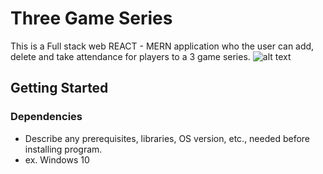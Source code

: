 # Three Game Series

This is a Full stack web REACT - MERN application who the user can add, delete and take attendance for players to a 3 game series.
![alt text](https://www.kmazarakis.com/images/projects/three_game_series/1.PNG)
## Getting Started

### Dependencies

* Describe any prerequisites, libraries, OS version, etc., needed before installing program.
* ex. Windows 10
